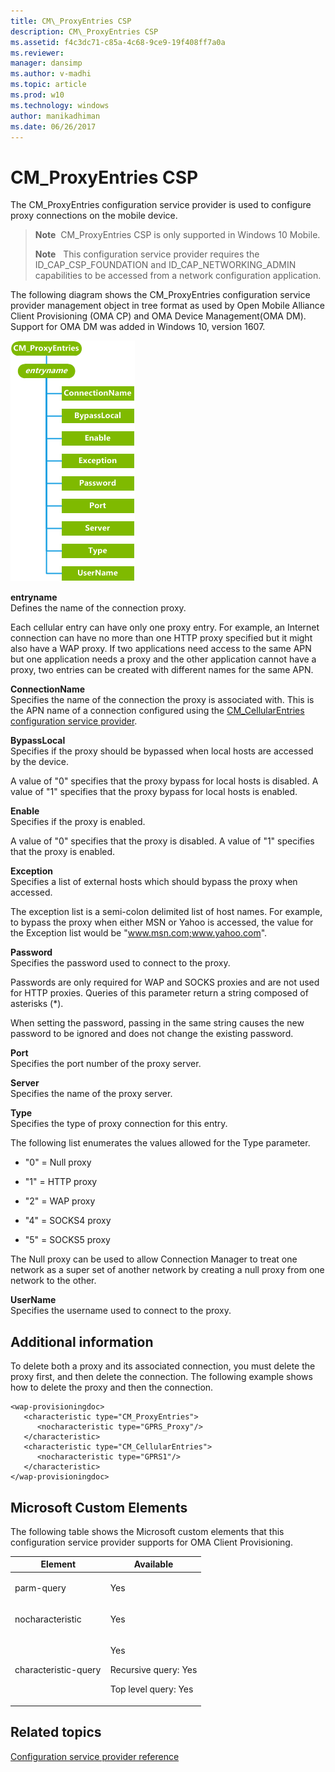 ```yaml
---
title: CM\_ProxyEntries CSP
description: CM\_ProxyEntries CSP
ms.assetid: f4c3dc71-c85a-4c68-9ce9-19f408ff7a0a
ms.reviewer: 
manager: dansimp
ms.author: v-madhi
ms.topic: article
ms.prod: w10
ms.technology: windows
author: manikadhiman
ms.date: 06/26/2017
---
```


# CM\_ProxyEntries CSP


The CM\_ProxyEntries configuration service provider is used to configure proxy connections on the mobile device.

> **Note**  CM\_ProxyEntries CSP is only supported in Windows 10 Mobile.
> 
> 
> 
> **Note**   This configuration service provider requires the ID\_CAP\_CSP\_FOUNDATION and ID\_CAP\_NETWORKING\_ADMIN capabilities to be accessed from a network configuration application.

 

The following diagram shows the CM\_ProxyEntries configuration service provider management object in tree format as used by Open Mobile Alliance Client Provisioning (OMA CP) and OMA Device Management(OMA DM). Support for OMA DM was added in Windows 10, version 1607.

![cm\-proxyentries csp (cp)](images/provisioning-csp-cm-proxyentries-cp.png)

<a href="" id="entryname"></a>**entryname**  
Defines the name of the connection proxy.

Each cellular entry can have only one proxy entry. For example, an Internet connection can have no more than one HTTP proxy specified but it might also have a WAP proxy. If two applications need access to the same APN but one application needs a proxy and the other application cannot have a proxy, two entries can be created with different names for the same APN.

<a href="" id="connectionname"></a>**ConnectionName**  
Specifies the name of the connection the proxy is associated with. This is the APN name of a connection configured using the [CM\_CellularEntries configuration service provider](cm-cellularentries-csp.md).

<a href="" id="bypasslocal"></a>**BypassLocal**  
Specifies if the proxy should be bypassed when local hosts are accessed by the device.

A value of "0" specifies that the proxy bypass for local hosts is disabled. A value of "1" specifies that the proxy bypass for local hosts is enabled.

<a href="" id="enable"></a>**Enable**  
Specifies if the proxy is enabled.

A value of "0" specifies that the proxy is disabled. A value of "1" specifies that the proxy is enabled.

<a href="" id="exception"></a>**Exception**  
Specifies a list of external hosts which should bypass the proxy when accessed.

The exception list is a semi-colon delimited list of host names. For example, to bypass the proxy when either MSN or Yahoo is accessed, the value for the Exception list would be "www.msn.com;www.yahoo.com".

<a href="" id="password"></a>**Password**  
Specifies the password used to connect to the proxy.

Passwords are only required for WAP and SOCKS proxies and are not used for HTTP proxies. Queries of this parameter return a string composed of asterisks (\*).

When setting the password, passing in the same string causes the new password to be ignored and does not change the existing password.

<a href="" id="port"></a>**Port**  
Specifies the port number of the proxy server.

<a href="" id="server"></a>**Server**  
Specifies the name of the proxy server.

<a href="" id="type"></a>**Type**  
Specifies the type of proxy connection for this entry.

The following list enumerates the values allowed for the Type parameter.

-   "0" = Null proxy

-   "1" = HTTP proxy

-   "2" = WAP proxy

-   "4" = SOCKS4 proxy

-   "5" = SOCKS5 proxy

The Null proxy can be used to allow Connection Manager to treat one network as a super set of another network by creating a null proxy from one network to the other.

<a href="" id="username"></a>**UserName**  
Specifies the username used to connect to the proxy.

## Additional information


To delete both a proxy and its associated connection, you must delete the proxy first, and then delete the connection. The following example shows how to delete the proxy and then the connection.

``` syntax
<wap-provisioningdoc>
   <characteristic type="CM_ProxyEntries">
      <nocharacteristic type="GPRS_Proxy"/>
   </characteristic>  
   <characteristic type="CM_CellularEntries">
      <nocharacteristic type="GPRS1"/>
   </characteristic>
</wap-provisioningdoc>
```

## Microsoft Custom Elements


The following table shows the Microsoft custom elements that this configuration service provider supports for OMA Client Provisioning.

<table>
<colgroup>
<col width="50%" />
<col width="50%" />
</colgroup>
<thead>
<tr class="header">
<th>Element</th>
<th>Available</th>
</tr>
</thead>
<tbody>
<tr class="odd">
<td><p>parm-query</p></td>
<td><p>Yes</p></td>
</tr>
<tr class="even">
<td><p>nocharacteristic</p></td>
<td><p>Yes</p></td>
</tr>
<tr class="odd">
<td><p>characteristic-query</p></td>
<td><p>Yes</p>
<p>Recursive query: Yes</p>
<p>Top level query: Yes</p></td>
</tr>
</tbody>
</table>

 

## Related topics


[Configuration service provider reference](configuration-service-provider-reference.md)

 

 






